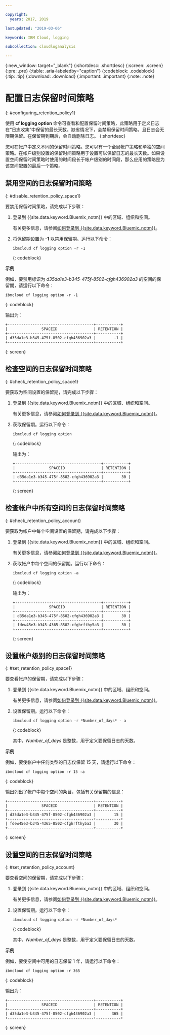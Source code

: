 ```yaml
---

copyright:
  years: 2017, 2019

lastupdated: "2019-03-06"

keywords: IBM Cloud, logging

subcollection: cloudloganalysis

---
```


{:new_window: target="_blank"}
{:shortdesc: .shortdesc}
{:screen: .screen}
{:pre: .pre}
{:table: .aria-labeledby="caption"}
{:codeblock: .codeblock}
{:tip: .tip}
{:download: .download}
{:important: .important}
{:note: .note}

# 配置日志保留时间策略
{: #configuring_retention_policy1}

使用 **cf logging option** 命令可查看和配置保留时间策略，此策略用于定义日志在“日志收集”中保留的最长天数。缺省情况下，会禁用保留时间策略，且日志会无限期保留。在保留期到期后，会自动删除日志。
{:shortdesc}

您可在帐户中定义不同的保留时间策略。您可以有一个全局帐户策略和单独的空间策略。在帐户级别设置的保留时间策略用于设置可以保留日志的最长天数。如果设置空间保留时间策略时使用的时间段长于帐户级别的时间段，那么应用的策略是为该空间配置的最后一个策略。 


## 禁用空间的日志保留时间策略
{: #disable_retention_policy_space1}

要禁用保留时间策略，请完成以下步骤：

1. 登录到 {{site.data.keyword.Bluemix_notm}} 中的区域、组织和空间。 

    有关更多信息，请参阅[如何登录到 {{site.data.keyword.Bluemix_notm}}](/docs/services/CloudLogAnalysis/qa/cli_qa.html#login)。
    
2. 将保留期设置为 **-1** 以禁用保留期。运行以下命令：

    ```
    ibmcloud cf logging option -r -1
    ```
    {: codeblock}
    
**示例**
    
例如，要禁用标识为 *d35da1e3-b345-475f-8502-cfgh436902a3* 的空间的保留期，请运行以下命令：

```
ibmcloud cf logging option -r -1
```
{: codeblock}

输出为：

```
+--------------------------------------+-----------+
|               SPACEID                | RETENTION |
+--------------------------------------+-----------+
| d35da1e3-b345-475f-8502-cfgh436902a3 |        -1 |
+--------------------------------------+-----------+
```
{: screen} 



## 检查空间的日志保留时间策略
{: #check_retention_policy_space1}

要获取为空间设置的保留期，请完成以下步骤：

1. 登录到 {{site.data.keyword.Bluemix_notm}} 中的区域、组织和空间。 

    有关更多信息，请参阅[如何登录到 {{site.data.keyword.Bluemix_notm}}](/docs/services/CloudLogAnalysis/qa/cli_qa.html#login)。
    
2. 获取保留期。运行以下命令：

    ```
    ibmcloud cf logging option
    ```
    {: codeblock}

    输出为：

    ```
    +--------------------------------------+-----------+
    |               SPACEID                | RETENTION |
    +--------------------------------------+-----------+
    | d35da1e3-b345-475f-8502-cfgh436902a3 |        30 |
    +--------------------------------------+-----------+
    ```
    {: screen}
    

## 检查帐户中所有空间的日志保留时间策略
{: #check_retention_policy_account}

要获取为帐户中每个空间设置的保留期，请完成以下步骤：

1. 登录到 {{site.data.keyword.Bluemix_notm}} 中的区域、组织和空间。 

    有关更多信息，请参阅[如何登录到 {{site.data.keyword.Bluemix_notm}}](/docs/services/CloudLogAnalysis/qa/cli_qa.html#login)。
    
2. 获取帐户中每个空间的保留期。运行以下命令：

    ```
    ibmcloud cf logging option -a
    ```
    {: codeblock}

    输出为：

    ```
    +--------------------------------------+-----------+
    |               SPACEID                | RETENTION |
    +--------------------------------------+-----------+
    | d35da1e3-b345-475f-8502-cfgh436902a3 |        30 |
    +--------------------------------------+-----------+
    | fdew45e3-b345-4365-8502-cfghrfthy5a3 |        30 |
    +--------------------------------------+-----------+
    ```
    {: screen}
    

## 设置帐户级别的日志保留时间策略
{: #set_retention_policy_space1}

要查看帐户的保留期，请完成以下步骤：

1. 登录到 {{site.data.keyword.Bluemix_notm}} 中的区域、组织和空间。 

    有关更多信息，请参阅[如何登录到 {{site.data.keyword.Bluemix_notm}}](/docs/services/CloudLogAnalysis/qa/cli_qa.html#login)。
    
2. 设置保留期。运行以下命令：

    ```
    ibmcloud cf logging option -r *Number_of_days* - a
    ```
    {: codeblock}
    
    其中，*Number_of_days* 是整数，用于定义要保留日志的天数。 
    
    
**示例**
    
例如，要使帐户中任何类型的日志仅保留 15 天，请运行以下命令：

```
ibmcloud cf logging option -r 15 -a
```
{: codeblock}

输出列出了帐户中每个空间的条目，包括有关保留期的信息：

```
+--------------------------------------+-----------+
|               SPACEID                | RETENTION |
+--------------------------------------+-----------+
| d35da1e3-b345-475f-8502-cfgh436902a3 |        15 |
+--------------------------------------+-----------+
| fdew45e3-b345-4365-8502-cfghrfthy5a3 |        30 |
+--------------------------------------+-----------+
```
{: screen}

## 设置空间的日志保留时间策略
{: #set_retention_policy_account}

要查看空间的保留期，请完成以下步骤：

1. 登录到 {{site.data.keyword.Bluemix_notm}} 中的区域、组织和空间。 

    有关更多信息，请参阅[如何登录到 {{site.data.keyword.Bluemix_notm}}](/docs/services/CloudLogAnalysis/qa/cli_qa.html#login)。
    
2. 设置保留期。运行以下命令：

    ```
    ibmcloud cf logging option -r *Number_of_days*
    ```
    {: codeblock}
    
    其中，*Number_of_days* 是整数，用于定义要保留日志的天数。
    
    
**示例**
    
例如，要使空间中可用的日志保留 1 年，请运行以下命令：

```
ibmcloud cf logging option -r 365
```
{: codeblock}

输出为：

```
+--------------------------------------+-----------+
|               SPACEID                | RETENTION |
+--------------------------------------+-----------+
| d35da1e3-b345-475f-8502-cfgh436902a3 |       365 |
+--------------------------------------+-----------+
```
{: screen}


